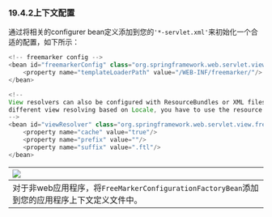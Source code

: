 ### 19.4.2上下文配置

通过将相关的configurer bean定义添加到您的`'*-servlet.xml'`来初始化一个合适的配置，如下所示：

```java
<!-- freemarker config -->
<bean id="freemarkerConfig" class="org.springframework.web.servlet.view.freemarker.FreeMarkerConfigurer">
    <property name="templateLoaderPath" value="/WEB-INF/freemarker/"/>
</bean>

<!--
View resolvers can also be configured with ResourceBundles or XML files. If you need
different view resolving based on Locale, you have to use the resource bundle resolver.
-->
<bean id="viewResolver" class="org.springframework.web.servlet.view.freemarker.FreeMarkerViewResolver">
    <property name="cache" value="true"/>
    <property name="prefix" value=""/>
    <property name="suffix" value=".ftl"/>
</bean>
```

| ![](https://docs.spring.io/spring/docs/5.0.0.M5/spring-framework-reference/html/images/note.png) |
| :--- |
| 对于非web应用程序，将`FreeMarkerConfigurationFactoryBean`添加到您的应用程序上下文定义文件中。 |



